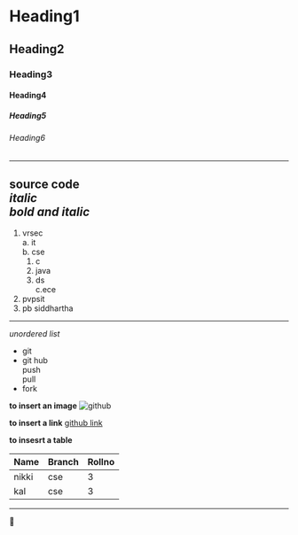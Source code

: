 # Heading1
## Heading2
### Heading3
#### Heading4
##### Heading5
###### Heading6
 ----------------------------------
**source code**  
*italic*  
***bold and italic***   
-----------------------------------

1. vrsec  
   a. it  
   b. cse  
     1. c  
     2. java  
     3. ds  
   c.ece  
 2. pvpsit  
 3. pb siddhartha  
 
 ---------------------------------
 *unordered list*  
 * git  
 * git hub  
    push  
    pull
  * fork

**to insert an image**
![github](https://github.blog/wp-content/uploads/2019/05/mona-heart-featured.png?fit=2400%2C1260)

**to insert a link**
[github link](https://github.com/)

**to insesrt a table**

|Name|Branch|Rollno|
|-----|--------|---------|
|nikki|cse|3
|kal|cse|3
----------------------
:dizzy:
